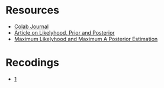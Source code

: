 # Resources
- [Colab Journal](https://colab.research.google.com/github/acm-ds-summer-school-2022/practical/blob/main/day2/acm_bayesian_ml.ipynb)
- [Article on Likelyhood, Prior and Posterior](https://towardsdatascience.com/understand-bayes-rule-likelihood-prior-and-posterior-34eae0f378c5)
- [Maximum Likelyhood and Maximum A Posterior Estimation](https://towardsdatascience.com/a-gentle-introduction-to-maximum-likelihood-estimation-and-maximum-a-posteriori-estimation-d7c318f9d22d)

# Recodings
- [1](https://www.youtube.com/watch?v=99Xp-YPMRQQ)